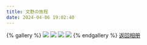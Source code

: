 ```yaml
---
title: 文野の旅程
date: 2024-04-06 19:02:40
---
```

{% gallery %}
![](https://pic6.zhimg.com/80/v2-2294f6336abebd30fa17a23b9513294b_1440w.jpeg)
![](https://pic6.zhimg.com/80/v2-3618e90f0a715f120b4cb7bf38f54c00_1440w.jpeg)
![](https://pic6.zhimg.com/80/v2-e7a35d536823255c4c5664a528d6a9ef_1440w.jpeg)
![](https://pic6.zhimg.com/80/v2-61ae3b1d1a47982424f288bb2ffdf180_1440w.png)
{% endgallery %}
[返回相册](/Gallery)